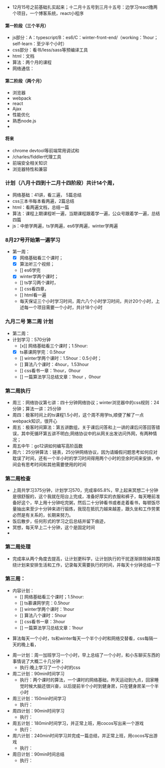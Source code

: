 ### 
- 12月15号之前基础扎实起来；十二月十五号到三月十五号：边学习react撸两个项目，一个博客系统，react小程序
#### 第一阶段（三个半月）
- js部分：A：typescript/B：es6/C：winter-front-end/（working：1hour；self-learn：至少半个小时）
- css部分：看书/less/sass等预编译工具
- html：文档
- 算法：两个月的课程
- 网络通信：

#### 第二阶段（两个月）
- 浏览器
- webpack
- react
- Ajax
- 性能优化
- 熟悉node.js
- 
#### 将来
- chrome devtool等前端常用调试和
- /charles/fiddler代理工具
- 前端安全相关知识
- 浏览器特性和兼容

### 计划（八月十四到十二月十四阶段）共计14个周，
- 网络基础：41讲，看三遍， 5篇总结
- css三本书每本看两遍，2篇总结
- html：看两遍文档，总结一篇
- 算法：课程上期课程听一遍，当期课程跟着学一遍，公众号跟着学一遍，总结四篇
- js：中册学两遍，ts学两遍，es6学两遍，winter学两遍
### 8月27号开始第一遍学习
- 第一周：
  + [x] 网络基础看三个课时；
  + [x] 算法听三个视频；
  + [] es6学完
  + [x] winter学两个课时；
  + [] ts学习两个课时，
  + [] css看四章，
  + [] html看一遍
  + 每天保证三个小时学习时间，周六八个小时学习时间，共计20个小时，上述每一个项目需要一个小时，共计18个小时
### 九月二号 第二周 计划
- 第二周：
- 计划学习：570分钟
  + [x]] 网络基础看三个课时；1.5hour:
  + [x] ts慕课网学完：0.5hour
  + [] winter学两个课时：1.5hour：0.5小时；
  + [] 算法八个课时：4hour，1.53hour
  + [] css看书一章：1hour，0hour
  + [] 一篇算法学习总结文章：1hour ，0hour
### 第二周执行
- 周三：网络协议第七讲：四十分钟网络协议；winter浏览器中的css规则：24分钟；算法一讲：25分钟
- 周四：极客时间上的ts课程1.5小时，这个周不用学ts,顺便了解了一点webpack知识，很开心
- 周五：极客时间算法：第五讲数组，关于课后问答和上一讲的课后问答回答错误，其中死循环第五讲不明白;网络协议中的从网关出发访问外网，有两种情况；
- 周五中午：go12讲如何编写高阶函数
- 周六：25分钟算法：链表，25分钟网络协议，因为请婚假问题思考如何应对耽误了时间，还有一个半小时的学习时间得用两个小时的空余时间来安排，中间会有思考时间和其他需要使用的时间
### 第二周检查
- 上周共学习375分钟，计划学习570，完成率65.8%，早上起来冥想二十分钟是很舒服的，这个我就在阳台上完成，准备好厚实的衣服和裤子，每天睡前准备好这个，早上用十分钟吃完粥，然后二十分钟看书或者走着看书，每顿饭尽量抽出来至少十分钟来进行锻炼，我现在抵抗力越来越差，跟久坐和工作劳累必然是有关系的，长期来努力。
- 饭后散步，任何形式的学习之后总结并留下痕迹，
- 冥想，每天早上二十分钟，这个是固定时间
- 
### 第二周处理
- 完成率从两个角度去提高，让计划更科学，让计划执行的干扰逐渐排除掉并围绕计划来安排生活和工作，记录每天需要执行的时间，并每天十分钟总结一下


### 第三周：
- 内容计划：
  + [] 网络基础看三个课时；1.5hour:
  + [] ts慕课网学完：0.5hour
  + [] winter学两个课时：1hour
  + [] 算法八个课时：5hour
  + [] css看书一章：3hour
  + [] 一篇算法学习总结文章：1hour
* 算法每天一个小时，ts和winter每天一个半个小时和网络交替看，css每隔一天的晚上看，
- 周一计划：周一加班学习一个小时，早上总结了一个小时，和小东聊买东西的事情说了大概二十几分钟；
  + 执行:晚上学习了一个小时的css
- 周二计划：90min时间学习
  + 执行：两个课时的算法，一个课时的网络基础，昨天运动到九点，回家睡觉时候大脑还很兴奋，以后提前半个小时到健身房，只在健身房呆一个半小时
- 周三计划：150min时间学习
  + 执行：
- 周四计划：90min时间学习
  + 执行：
- 周五计划：180min时间学习，并正常上班，用cocos写出来一个游戏
  + 执行：
- 周六计划：240min时间学习并完成一篇总结，并正常上班，用cocos写出游戏
  + 执行：
- 周日计划：90min时间总结
  + 执行：